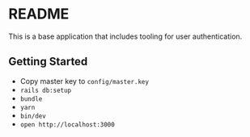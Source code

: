# README

This is a base application that includes tooling for user authentication.

## Getting Started
- Copy master key to `config/master.key`
- `rails db:setup`
- `bundle`
- `yarn`
- `bin/dev`
- `open http://localhost:3000`
